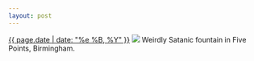 ```yaml
---
layout: post
---
```


<p>
  <time><a href="/357">{{ page.date | date: "%e %B, %Y" }}</a></time>
  <a href="/357"><img src="{{ site.assets_url }}/357.jpg"/></a>
  <span>Weirdly Satanic fountain in Five Points, Birmingham.</span>
</p>
